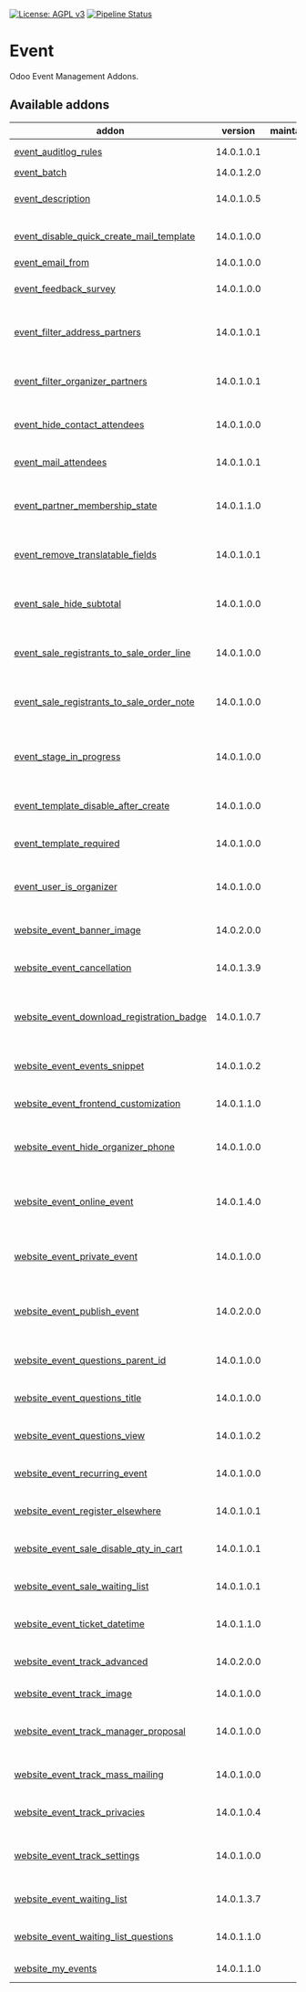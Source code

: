 [![License: AGPL v3](https://img.shields.io/badge/License-AGPL%20v3-blue.svg)](https://www.gnu.org/licenses/agpl-3.0)
[![Pipeline Status](https://gitlab.com/tawasta/odoo/event/badges/14.0-dev/pipeline.svg)](https://gitlab.com/tawasta/odoo/event/-/pipelines/)

Event
=====
Odoo Event Management Addons.

[//]: # (addons)

Available addons
----------------
addon | version | maintainers | summary
--- | --- | --- | ---
[event_auditlog_rules](event_auditlog_rules/) | 14.0.1.0.1 |  | Adds audit log rules for events
[event_batch](event_batch/) | 14.0.1.2.0 |  | Event Batch
[event_description](event_description/) | 14.0.1.0.5 |  | Add description field to event form.
[event_disable_quick_create_mail_template](event_disable_quick_create_mail_template/) | 14.0.1.0.0 |  | Prevents quick create mail template on Event
[event_email_from](event_email_from/) | 14.0.1.0.0 |  | Event Email From
[event_feedback_survey](event_feedback_survey/) | 14.0.1.0.0 |  | Send automated event feedback survey mails
[event_filter_address_partners](event_filter_address_partners/) | 14.0.1.0.1 |  | Filter event partners for address by partner toggle
[event_filter_organizer_partners](event_filter_organizer_partners/) | 14.0.1.0.1 |  | Filter event partners for organizer by partner toggle
[event_hide_contact_attendees](event_hide_contact_attendees/) | 14.0.1.0.0 |  | Hides contact attendees button on event form
[event_mail_attendees](event_mail_attendees/) | 14.0.1.0.1 |  | Wizard to mail Attendees without mass mail
[event_partner_membership_state](event_partner_membership_state/) | 14.0.1.1.0 |  | Show partner membership state on event registration
[event_remove_translatable_fields](event_remove_translatable_fields/) | 14.0.1.0.1 |  | Removes translatable name and description fields from Event.
[event_sale_hide_subtotal](event_sale_hide_subtotal/) | 14.0.1.0.0 |  | Hides subtotal on event sale action widget on event form
[event_sale_registrants_to_sale_order_line](event_sale_registrants_to_sale_order_line/) | 14.0.1.0.0 |  | Adds a Event Registrants name to SO line description
[event_sale_registrants_to_sale_order_note](event_sale_registrants_to_sale_order_note/) | 14.0.1.0.0 |  | Adds a note to Sale Order with Event Registrants names
[event_stage_in_progress](event_stage_in_progress/) | 14.0.1.0.0 |  | 'In Progress' stage where started but not ended events are moved into
[event_template_disable_after_create](event_template_disable_after_create/) | 14.0.1.0.0 |  | Disable changing template after creation
[event_template_required](event_template_required/) | 14.0.1.0.0 |  | Always require a template for events
[event_user_is_organizer](event_user_is_organizer/) | 14.0.1.0.0 |  | Auto-change organizer when changing the event user
[website_event_banner_image](website_event_banner_image/) | 14.0.2.0.0 |  | Add banner image to event from backend
[website_event_cancellation](website_event_cancellation/) | 14.0.1.3.9 |  | Cancel events and event registrations through website.
[website_event_download_registration_badge](website_event_download_registration_badge/) | 14.0.1.0.7 |  | Ability to navigate to an URL and download Registration Badge
[website_event_events_snippet](website_event_events_snippet/) | 14.0.1.0.2 |  | Advanced Events Snippet for Website
[website_event_frontend_customization](website_event_frontend_customization/) | 14.0.1.1.0 |  | Customization options to Website Event Frontends
[website_event_hide_organizer_phone](website_event_hide_organizer_phone/) | 14.0.1.0.0 |  | Hides organizer phone number from website and mail templates
[website_event_online_event](website_event_online_event/) | 14.0.1.4.0 |  | Module to manage online and hybrid events. Includes a video conference link.
[website_event_private_event](website_event_private_event/) | 14.0.1.0.0 |  | Make events only visible from URL. (remove from public list)
[website_event_publish_event](website_event_publish_event/) | 14.0.2.0.0 |  | Add website_published fields to event form and a publish wizard.
[website_event_questions_parent_id](website_event_questions_parent_id/) | 14.0.1.0.0 |  | Question to ask for parent_id in Event Registration
[website_event_questions_title](website_event_questions_title/) | 14.0.1.0.0 |  | Question to ask for title in Event Registration
[website_event_questions_view](website_event_questions_view/) | 14.0.1.0.2 |  | Adds a view to see event question answers
[website_event_recurring_event](website_event_recurring_event/) | 14.0.1.0.0 |  | Create recurring events and hide dates
[website_event_register_elsewhere](website_event_register_elsewhere/) | 14.0.1.0.1 |  | Redirects registrations to another URL
[website_event_sale_disable_qty_in_cart](website_event_sale_disable_qty_in_cart/) | 14.0.1.0.1 |  | Disable changing Event Registration qty in cart
[website_event_sale_waiting_list](website_event_sale_waiting_list/) | 14.0.1.0.1 |  | Register to events using waiting list through website.
[website_event_ticket_datetime](website_event_ticket_datetime/) | 14.0.1.1.0 |  | Define ticket sale start/end with datetime accuracy
[website_event_track_advanced](website_event_track_advanced/) | 14.0.2.0.0 |  | Advanced features for Event Track
[website_event_track_image](website_event_track_image/) | 14.0.1.0.0 |  | Add image to event tracks
[website_event_track_manager_proposal](website_event_track_manager_proposal/) | 14.0.1.0.0 |  | Always show Track Proposal page for managers
[website_event_track_mass_mailing](website_event_track_mass_mailing/) | 14.0.1.0.0 |  | Allows sending mail to track contacts
[website_event_track_privacies](website_event_track_privacies/) | 14.0.1.0.4 |  | Website event track privacy values
[website_event_track_settings](website_event_track_settings/) | 14.0.1.0.0 |  | Customization option settings to Website Event Track
[website_event_waiting_list](website_event_waiting_list/) | 14.0.1.3.7 |  | Adds a waiting list functionality to Events.
[website_event_waiting_list_questions](website_event_waiting_list_questions/) | 14.0.1.1.0 |  | Questions on Events when joining waiting list
[website_my_events](website_my_events/) | 14.0.1.1.0 |  | My events in website portal

[//]: # (end addons)
